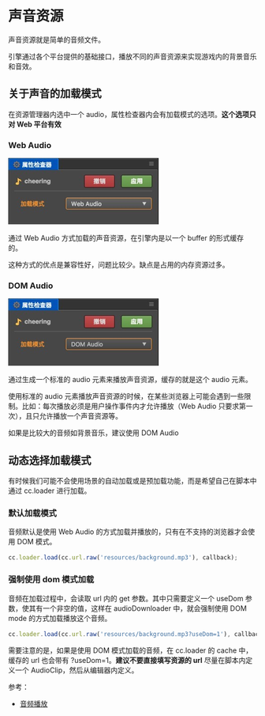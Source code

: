 # 声音资源

声音资源就是简单的音频文件。

引擎通过各个平台提供的基础接口，播放不同的声音资源来实现游戏内的背景音乐和音效。

## 关于声音的加载模式

在资源管理器内选中一个 audio，属性检查器内会有加载模式的选项。**这个选项只对 Web 平台有效**

### Web Audio

![web_audio.png](atlas/web_audio.png)

通过 Web Audio 方式加载的声音资源，在引擎内是以一个 buffer 的形式缓存的。

这种方式的优点是兼容性好，问题比较少。缺点是占用的内存资源过多。

### DOM Audio

![dom_audio.png](atlas/dom_audio.png)

通过生成一个标准的 audio 元素来播放声音资源，缓存的就是这个 audio 元素。

使用标准的 audio 元素播放声音资源的时候，在某些浏览器上可能会遇到一些限制。比如：每次播放必须是用户操作事件内才允许播放（Web Audio 只要求第一次），且只允许播放一个声音资源等。

如果是比较大的音频如背景音乐，建议使用 DOM Audio

## 动态选择加载模式

有时候我们可能不会使用场景的自动加载或是预加载功能，而是希望自己在脚本中通过 cc.loader 进行加载。

### 默认加载模式

音频默认是使用 Web Audio 的方式加载并播放的，只有在不支持的浏览器才会使用 DOM 模式。

```js
cc.loader.load(cc.url.raw('resources/background.mp3'), callback);
```

### 强制使用 dom 模式加载

音频在加载过程中，会读取 url 内的 get 参数。其中只需要定义一个 useDom 参数，使其有一个非空的值，这样在 audioDownloader 中，就会强制使用 DOM mode 的方式加载播放这个音频。

```js
cc.loader.load(cc.url.raw('resources/background.mp3?useDom=1'), callback);
```

需要注意的是，如果是使用 DOM 模式加载的音频，在 cc.loader 的 cache 中，缓存的 url 也会带有 ?useDom=1。**建议不要直接填写资源的 url** 尽量在脚本内定义一个 AudioClip，然后从编辑器内定义。

参考：

- [音频播放](../audio/audio.md)
